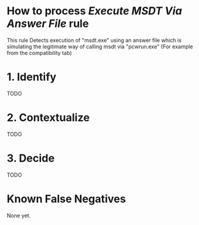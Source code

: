 # How to process *Execute MSDT Via Answer File* rule
This rule Detects execution of "msdt.exe" using an answer file which is simulating the legitimate way of calling msdt via "pcwrun.exe" (For example from the compatibility tab)

# 1. Identify
TODO

# 2. Contextualize
TODO

# 3. Decide
TODO

# Known False Negatives
None yet.
